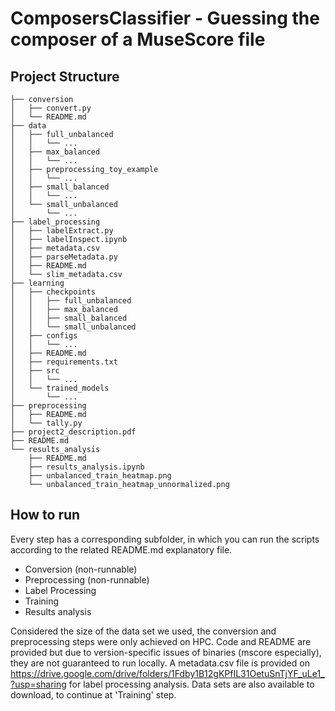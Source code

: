 # ComposersClassifier - Guessing the composer of a MuseScore file

## Project Structure
```
├── conversion
│   ├── convert.py
│   └── README.md
├── data
│   ├── full_unbalanced
│   │   └── ...
│   ├── max_balanced
│   │   └── ...
│   ├── preprocessing_toy_example
│   │   └── ...
│   ├── small_balanced
│   │   └── ...
│   └── small_unbalanced
│       └── ...
├── label_processing
│   ├── labelExtract.py
│   ├── labelInspect.ipynb
│   ├── metadata.csv
│   ├── parseMetadata.py
│   ├── README.md
│   └── slim_metadata.csv
├── learning
│   ├── checkpoints
│   │   ├── full_unbalanced
│   │   ├── max_balanced
│   │   ├── small_balanced
│   │   └── small_unbalanced
│   ├── configs
│   │   └── ...
│   ├── README.md
│   ├── requirements.txt
│   ├── src
│   │   └── ...
│   └── trained_models
│       └── ...
├── preprocessing
│   ├── README.md
│   └── tally.py
├── project2_description.pdf
├── README.md
└── results_analysis
    ├── README.md
    ├── results_analysis.ipynb
    ├── unbalanced_train_heatmap.png
    └── unbalanced_train_heatmap_unnormalized.png
```


  ## How to run
  Every step has a corresponding subfolder, in which you can run the scripts according to the related README.md explanatory file.
  - Conversion (non-runnable)
  - Preprocessing (non-runnable)
  - Label Processing
  - Training
  - Results analysis

Considered the size of the data set we used, the conversion and preprocessing steps were only achieved on HPC. Code and README are provided but due to version-specific issues of binaries (mscore especially), they are not guaranteed to run locally.
A metadata.csv file is provided on https://drive.google.com/drive/folders/1Fdby1B12gKPfIL31OetuSnTjYF_uLe1_?usp=sharing for label processing analysis.
Data sets are also available to download, to continue at 'Training' step.